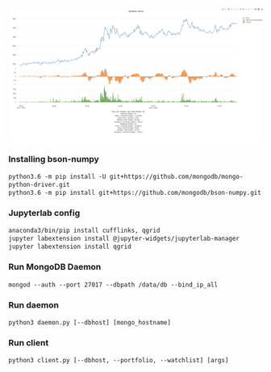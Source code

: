 ![macd chart](https://raw.githubusercontent.com/SeanEstey/coincruncher/master/charts/chart.png)

### Installing bson-numpy

```
python3.6 -m pip install -U git+https://github.com/mongodb/mongo-python-driver.git
python3.6 -m pip install git+https://github.com/mongodb/bson-numpy.git
```

### Jupyterlab config

```
anaconda3/bin/pip install cufflinks, qgrid
jupyter labextension install @jupyter-widgets/jupyterlab-manager
jupyter labextension install qgrid
```

### Run MongoDB Daemon

```
mongod --auth --port 27017 --dbpath /data/db --bind_ip_all
```

### Run daemon

```
python3 daemon.py [--dbhost] [mongo_hostname]
```

### Run client

```
python3 client.py [--dbhost, --portfolio, --watchlist] [args]
```


